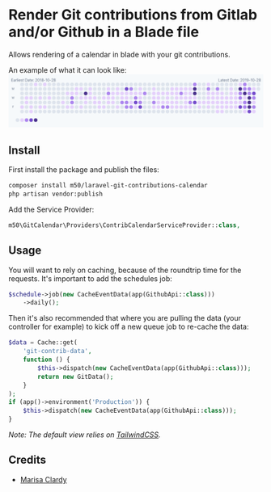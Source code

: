 # Render Git contributions from Gitlab and/or Github in a Blade file

Allows rendering of a calendar in blade with your git contributions.

An example of what it can look like:
![Screenshot](images/screenshot.png)


## Install

First install the package and publish the files:
```sh
composer install m50/laravel-git-contributions-calendar
php artisan vendor:publish
```
Add the Service Provider:
```php
m50\GitCalendar\Providers\ContribCalendarServiceProvider::class,
```

## Usage

You will want to rely on caching, because of the roundtrip time for the requests.
It's important to add the schedules job:
```php
$schedule->job(new CacheEventData(app(GithubApi::class)))
    ->daily();
```
Then it's also recommended that where you are pulling the data (your controller
for example) to kick off a new queue job to re-cache the data:
```php
$data = Cache::get(
    'git-contrib-data',
    function () {
        $this->dispatch(new CacheEventData(app(GithubApi::class)));
        return new GitData();
    }
);
if (app()->environment('Production')) {
    $this->dispatch(new CacheEventData(app(GithubApi::class)));
}
```

*Note: The default view relies on [TailwindCSS](https://tailwindcss.com/).*

## Credits

* [Marisa Clardy](https://github.com/m50)
